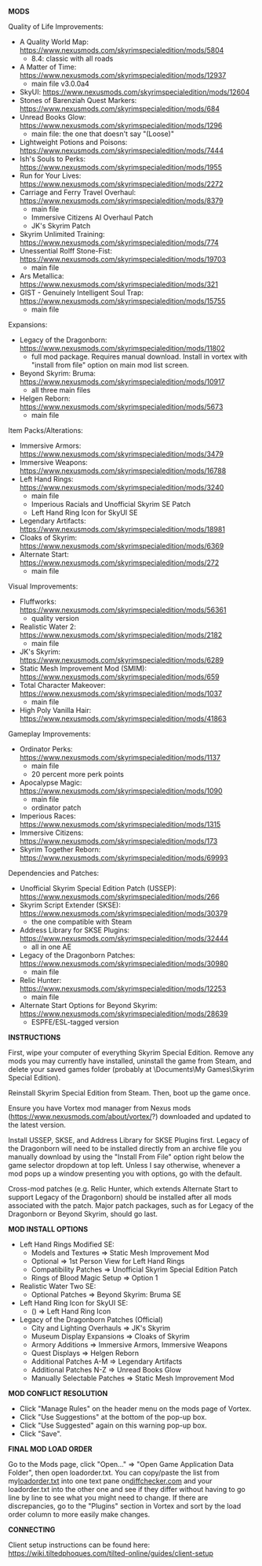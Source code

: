 **MODS**

Quality of Life Improvements:
- A Quality World Map: https://www.nexusmods.com/skyrimspecialedition/mods/5804
    - 8.4: classic with all roads
- A Matter of Time: https://www.nexusmods.com/skyrimspecialedition/mods/12937
    - main file v3.0.0a4
- SkyUI: https://www.nexusmods.com/skyrimspecialedition/mods/12604
- Stones of Barenziah Quest Markers: https://www.nexusmods.com/skyrimspecialedition/mods/684
- Unread Books Glow: https://www.nexusmods.com/skyrimspecialedition/mods/1296
    - main file: the one that doesn't say "(Loose)"
- Lightweight Potions and Poisons: https://www.nexusmods.com/skyrimspecialedition/mods/7444
- Ish's Souls to Perks: https://www.nexusmods.com/skyrimspecialedition/mods/1955
- Run for Your Lives: https://www.nexusmods.com/skyrimspecialedition/mods/2272
- Carriage and Ferry Travel Overhaul: https://www.nexusmods.com/skyrimspecialedition/mods/8379
    - main file
    - Immersive Citizens AI Overhaul Patch
    - JK's Skyrim Patch
- Skyrim Unlimited Training: https://www.nexusmods.com/skyrimspecialedition/mods/774
- Unessential Rolff Stone-Fist: https://www.nexusmods.com/skyrimspecialedition/mods/19703
    - main file
- Ars Metallica: https://www.nexusmods.com/skyrimspecialedition/mods/321
- GIST - Genuinely Intelligent Soul Trap: https://www.nexusmods.com/skyrimspecialedition/mods/15755
    - main file

Expansions:
- Legacy of the Dragonborn: https://www.nexusmods.com/skyrimspecialedition/mods/11802
    - full mod package. Requires manual download. Install in vortex with "install from file" option on main mod list
      screen.
- Beyond Skyrim: Bruma: https://www.nexusmods.com/skyrimspecialedition/mods/10917
    - all three main files
- Helgen Reborn: https://www.nexusmods.com/skyrimspecialedition/mods/5673
    - main file

Item Packs/Alterations:
- Immersive Armors: https://www.nexusmods.com/skyrimspecialedition/mods/3479
- Immersive Weapons: https://www.nexusmods.com/skyrimspecialedition/mods/16788
- Left Hand Rings: https://www.nexusmods.com/skyrimspecialedition/mods/3240
    - main file
    - Imperious Racials and Unofficial Skyrim SE Patch
    - Left Hand Ring Icon for SkyUI SE
- Legendary Artifacts: https://www.nexusmods.com/skyrimspecialedition/mods/18981
- Cloaks of Skyrim: https://www.nexusmods.com/skyrimspecialedition/mods/6369
- Alternate Start: https://www.nexusmods.com/skyrimspecialedition/mods/272
    - main file

Visual Improvements:
- Fluffworks: https://www.nexusmods.com/skyrimspecialedition/mods/56361
    - quality version
- Realistic Water 2: https://www.nexusmods.com/skyrimspecialedition/mods/2182
    - main file
- JK's Skyrim: https://www.nexusmods.com/skyrimspecialedition/mods/6289
- Static Mesh Improvement Mod (SMIM): https://www.nexusmods.com/skyrimspecialedition/mods/659
- Total Character Makeover: https://www.nexusmods.com/skyrimspecialedition/mods/1037
    - main file
- High Poly Vanilla Hair: https://www.nexusmods.com/skyrimspecialedition/mods/41863

Gameplay Improvements:
- Ordinator Perks: https://www.nexusmods.com/skyrimspecialedition/mods/1137
    - main file
    - 20 percent more perk points
- Apocalypse Magic: https://www.nexusmods.com/skyrimspecialedition/mods/1090
    - main file
    - ordinator patch
- Imperious Races: https://www.nexusmods.com/skyrimspecialedition/mods/1315
- Immersive Citizens: https://www.nexusmods.com/skyrimspecialedition/mods/173
- Skyrim Together Reborn: https://www.nexusmods.com/skyrimspecialedition/mods/69993

Dependencies and Patches:
- Unofficial Skyrim Special Edition Patch (USSEP): https://www.nexusmods.com/skyrimspecialedition/mods/266
- Skyrim Script Extender (SKSE): https://www.nexusmods.com/skyrimspecialedition/mods/30379
    - the one compatible with Steam
- Address Library for SKSE Plugins: https://www.nexusmods.com/skyrimspecialedition/mods/32444
    - all in one AE
- Legacy of the Dragonborn Patches: https://www.nexusmods.com/skyrimspecialedition/mods/30980
    - main file
- Relic Hunter: https://www.nexusmods.com/skyrimspecialedition/mods/12253
    - main file
- Alternate Start Options for Beyond Skyrim: https://www.nexusmods.com/skyrimspecialedition/mods/28639
    - ESPFE/ESL-tagged version

**INSTRUCTIONS**

First, wipe your computer of everything Skyrim Special Edition. Remove any mods you may currently have installed,
uninstall the game from Steam, and delete your saved games folder (probably at \Documents\My Games\Skyrim Special
Edition).

Reinstall Skyrim Special Edition from Steam. Then, boot up the game once.

Ensure you have Vortex mod manager from Nexus mods (https://www.nexusmods.com/about/vortex/?) downloaded and updated to
the latest version.

Install USSEP, SKSE, and Address Library for SKSE Plugins first. Legacy of the Dragonborn will need to be installed
directly from an archive file you manually download by using the "Install From File" option right below the game
selector dropdown at top left. Unless I say otherwise, whenever a mod pops up a window presenting you with options,
go with the default.

Cross-mod patches (e.g. Relic Hunter, which extends Alternate Start to support Legacy of the Dragonborn) should be
installed after all mods associated with the patch. Major patch packages, such as for Legacy of the Dragonborn or
Beyond Skyrim, should go last.

**MOD INSTALL OPTIONS**

- Left Hand Rings Modified SE:
    - Models and Textures => Static Mesh Improvement Mod
    - Optional => 1st Person View for Left Hand Rings
    - Compatibility Patches => Unofficial Skyrim Special Edition Patch
    - Rings of Blood Magic Setup => Option 1
- Realistic Water Two SE:
    - Optional Patches  => Beyond Skyrim: Bruma SE
- Left Hand Ring Icon for SkyUI SE:
    - () => Left Hand Ring Icon
- Legacy of the Dragonborn Patches (Official)
    - City and Lighting Overhauls => JK's Skyrim
    - Museum Display Expansions => Cloaks of Skyrim
    - Armory Additions => Immersive Armors, Immersive Weapons
    - Quest Displays => Helgen Reborn
    - Additional Patches A-M => Legendary Artifacts
    - Additional Patches N-Z => Unread Books Glow
    - Manually Selectable Patches => Static Mesh Improvement Mod

**MOD CONFLICT RESOLUTION**

- Click "Manage Rules" on the header menu on the mods page of Vortex.
- Click "Use Suggestions" at the bottom of the pop-up box.
- Click "Use Suggested" again on this warning pop-up box.
- Click "Save".

**FINAL MOD LOAD ORDER**

Go to the Mods page, click "Open..." => "Open Game Application Data Folder", then open loadorder.txt. You can 
copy/paste the list from my[loadorder.txt](https://github.com/sirarkhon/random-stuff/blob/main/loadorder.txt) into one 
text pane on[diffchecker.com](https://www.diffchecker.com/) and your loadorder.txt into the other one and see if they 
differ without having to go line by line to see what you might need to change. If there are discrepancies, go to the 
"Plugins" section in Vortex and sort by the load order column to more easily make changes.

**CONNECTING**

Client setup instructions can be found here: https://wiki.tiltedphoques.com/tilted-online/guides/client-setup

